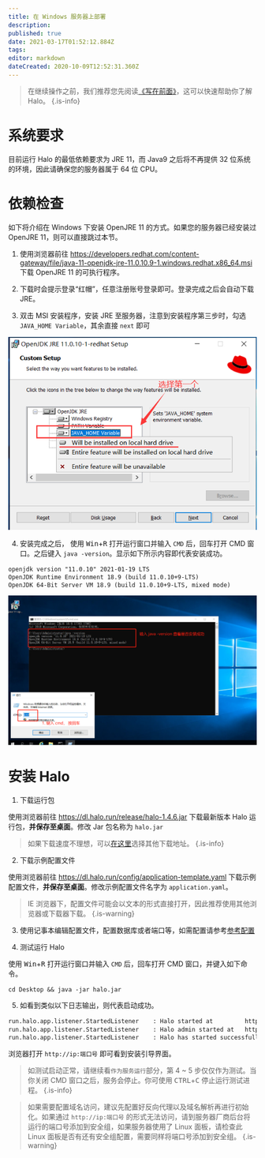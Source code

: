 ```yaml
---
title: 在 Windows 服务器上部署
description: 
published: true
date: 2021-03-17T01:52:12.884Z
tags: 
editor: markdown
dateCreated: 2020-10-09T12:52:31.360Z
---
```


> 在继续操作之前，我们推荐您先阅读[《写在前面》](/install/prepare)，这可以快速帮助你了解 Halo。
{.is-info}
# 系统要求
目前运行 Halo 的最低依赖要求为 JRE 11，而 Java9 之后将不再提供 32 位系统的环境，因此请确保您的服务器属于 64 位 CPU。

# 依赖检查
如下将介绍在 Windows 下安装 OpenJRE 11 的方式。如果您的服务器已经安装过 OpenJRE 11，则可以直接跳过本节。

1. 使用浏览器前往 https://developers.redhat.com/content-gateway/file/java-11-openjdk-jre-11.0.10.9-1.windows.redhat.x86_64.msi 下载 OpenJRE 11 的可执行程序。

2. 下载时会提示登录“红帽”，任意注册账号登录即可。登录完成之后会自动下载 JRE。

3. 双击 MSI 安装程序，安装 JRE 至服务器，注意到安装程序第三步时，勾选 `JAVA_HOME Variable`，其余直接 `next` 即可

![img2.png](/images/img2.png)

4. 安装完成之后， 使用 <kbd>Win</kbd>+<kbd>R</kbd> 打开运行窗口并输入 `CMD` 后，回车打开 CMD 窗口。之后键入 `java -version`。显示如下所示内容即代表安装成功。
```
openjdk version "11.0.10" 2021-01-19 LTS
OpenJDK Runtime Environment 18.9 (build 11.0.10+9-LTS)
OpenJDK 64-Bit Server VM 18.9 (build 11.0.10+9-LTS, mixed mode)
```

![1615618595.jpg](/images/1615618595.jpg)

# 安装 Halo
1. 下载运行包

使用浏览器前往 https://dl.halo.run/release/halo-1.4.6.jar 下载最新版本 Halo 运行包，**并保存至桌面**。修改 Jar 包名称为 `halo.jar`

> 如果下载速度不理想，可以[在这里](/install/downloads)选择其他下载地址。
{.is-info}

2. 下载示例配置文件

使用浏览器前往 https://dl.halo.run/config/application-template.yaml 下载示例配置文件，**并保存至桌面**。修改示例配置文件名字为 `application.yaml`。

> IE 浏览器下，配置文件可能会以文本的形式直接打开，因此推荐使用其他浏览器或下载器下载。
{.is-warning}

3. 使用记事本编辑配置文件，配置数据库或者端口等，如需配置请参考[参考配置](/install/config)

4. 测试运行 Halo

使用 <kbd>Win</kbd>+<kbd>R</kbd> 打开运行窗口并输入 `CMD` 后，回车打开 CMD 窗口，并键入如下命令。
```
cd Desktop && java -jar halo.jar
```

5. 如看到类似以下日志输出，则代表启动成功。
```bash
run.halo.app.listener.StartedListener    : Halo started at         http://127.0.0.1:8090
run.halo.app.listener.StartedListener    : Halo admin started at   http://127.0.0.1:8090/admin
run.halo.app.listener.StartedListener    : Halo has started successfully!
```
浏览器打开 `http://ip:端口号` 即可看到安装引导界面。

> 如测试启动正常，请继续看`作为服务运行`部分，第 4 ~ 5 步仅仅作为测试。当你关闭 CMD 窗口之后，服务会停止。你可使用 <kbd>CTRL</kbd>+<kbd>C</kbd> 停止运行测试进程。
{.is-info}

> 如果需要配置域名访问，建议先配置好反向代理以及域名解析再进行初始化。如果通过 `http://ip:端口号` 的形式无法访问，请到服务器厂商后台将运行的端口号添加到安全组，如果服务器使用了 Linux 面板，请检查此 Linux 面板是否有还有安全组配置，需要同样将端口号添加到安全组。
{.is-warning}

